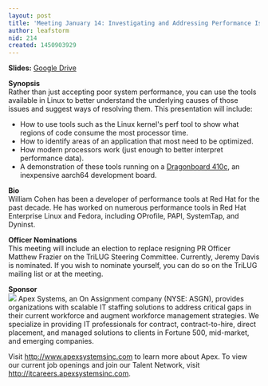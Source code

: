 ```yaml
---
layout: post
title: 'Meeting January 14: Investigating and Addressing Performance Issues'
author: leafstorm
nid: 214
created: 1450903929
---
```

<strong>Slides:</strong> <a href="https://drive.google.com/file/d/0B_nPpC7SJDpSM24zaEVwMlcwRVpRSFBRSm5DbklFRGEwR2w4/view">Google Drive</a><br>

<strong>Synopsis</strong><br>
Rather than just accepting poor system performance, you can use the tools available in Linux to better understand the underlying causes of those issues and suggest ways of resolving them. This presentation will include:

- How to use tools such as the Linux kernel's perf tool to show what regions of code consume the most processor time.
- How to identify areas of an application that most need to be optimized.
- How modern processors work (just enough to better interpret performance data).
- A demonstration of these tools running on a <a href="http://www.96boards.org/products/ce/dragonboard410c/">Dragonboard 410c</a>, an inexpensive aarch64 development board.

<strong>Bio</strong><br>
William Cohen has been a developer of performance tools at Red Hat for the past decade. He has worked on numerous performance tools in Red Hat Enterprise Linux and Fedora, including OProfile, PAPI, SystemTap, and Dyninst.

<strong>Officer Nominations</strong><br>
This meeting will include an election to replace resigning PR Officer Matthew Frazier on the TriLUG Steering Committee. Currently, Jeremy Davis is nominated. If you wish to nominate yourself, you can do so on the TriLUG mailing list or at the meeting.

<strong>Sponsor</strong><br>
<img src="/~bfarrow/Apex_Systems_Logo.jpg">
Apex Systems, an On Assignment company (NYSE: ASGN), provides organizations with scalable IT staffing solutions to address critical gaps in their current workforce and augment workforce management strategies. We specialize in providing IT professionals for contract, contract-to-hire, direct placement, and managed solutions to clients in Fortune 500, mid-market, and emerging companies.

Visit <a href="http://www.apexsystemsinc.com">http://www.apexsystemsinc.com</a> to learn more about Apex. To view our current job openings and join our Talent Network, visit <a href="http://itcareers.apexsystemsinc.com">http://itcareers.apexsystemsinc.com</a>.
